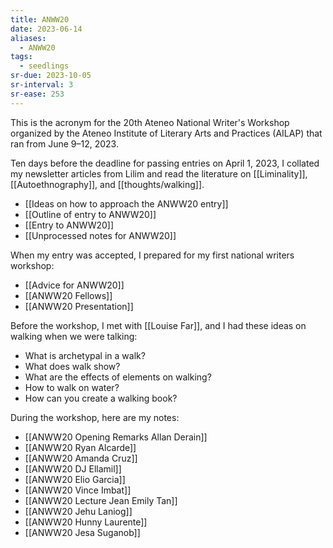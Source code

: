 ```yaml
---
title: ANWW20
date: 2023-06-14
aliases:
  - ANWW20
tags:
  - seedlings
sr-due: 2023-10-05
sr-interval: 3
sr-ease: 253
---
```

This is the acronym for the 20th Ateneo National Writer's Workshop organized by the Ateneo Institute of Literary Arts and Practices (AILAP) that ran from June 9–12, 2023.

Ten days before the deadline for passing entries on April 1, 2023, I collated my newsletter articles from Lilim and read the literature on [[Liminality]], [[Autoethnography]], and [[thoughts/walking]].

- [[Ideas on how to approach the ANWW20 entry]]
- [[Outline of entry to ANWW20]]
- [[Entry to ANWW20]]
- [[Unprocessed notes for ANWW20]]

When my entry was accepted, I prepared for my first national writers workshop:
- [[Advice for ANWW20]]
- [[ANWW20 Fellows]]
- [[ANWW20 Presentation]]

Before the workshop, I met with [[Louise Far]], and I had these ideas on walking when we were talking:
- What is archetypal in a walk?
- What does walk show?
- What are the effects of elements on walking?
- How to walk on water?
- How can you create a walking book?

During the workshop, here are my notes:

- [[ANWW20 Opening Remarks Allan Derain]]
- [[ANWW20 Ryan Alcarde]]
- [[ANWW20 Amanda Cruz]]
- [[ANWW20 DJ Ellamil]]
- [[ANWW20 Elio Garcia]]
- [[ANWW20 Vince Imbat]]
- [[ANWW20 Lecture Jean Emily Tan]]
- [[ANWW20 Jehu Laniog]]
- [[ANWW20 Hunny Laurente]]
- [[ANWW20 Jesa Suganob]]